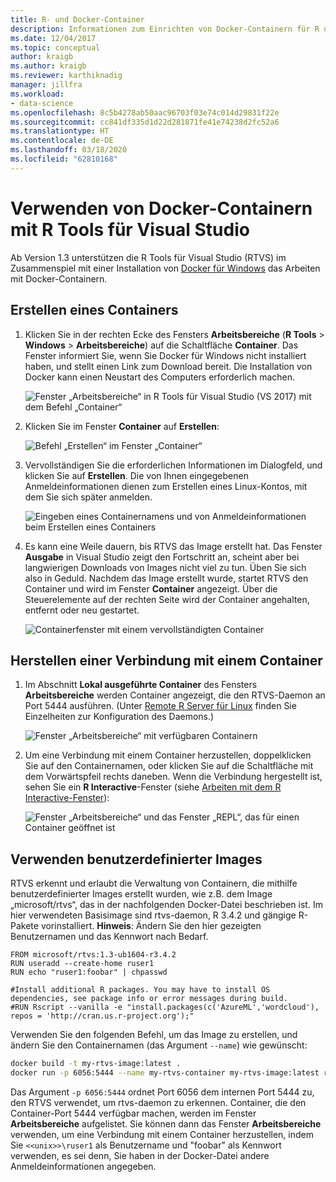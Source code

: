 ```yaml
---
title: R- und Docker-Container
description: Informationen zum Einrichten von Docker-Containern für R und ihrem Verbinden mit Visual Studio.
ms.date: 12/04/2017
ms.topic: conceptual
author: kraigb
ms.author: kraigb
ms.reviewer: karthiknadig
manager: jillfra
ms.workload:
- data-science
ms.openlocfilehash: 8c5b4278ab50aac96703f03e74c014d29831f22e
ms.sourcegitcommit: cc841df335d1d22d281871fe41e74238d2fc52a6
ms.translationtype: HT
ms.contentlocale: de-DE
ms.lasthandoff: 03/18/2020
ms.locfileid: "62810168"
---
```

# <a name="use-docker-containers-with-r-tools-for-visual-studio"></a>Verwenden von Docker-Containern mit R Tools für Visual Studio

Ab Version 1.3 unterstützen die R Tools für Visual Studio (RTVS) im Zusammenspiel mit einer Installation von [Docker für Windows](https://www.docker.com/docker-windows) das Arbeiten mit Docker-Containern.

## <a name="create-a-container"></a>Erstellen eines Containers

1. Klicken Sie in der rechten Ecke des Fensters **Arbeitsbereiche** (**R Tools** > **Windows** > **Arbeitsbereiche**) auf die Schaltfläche **Container**. Das Fenster informiert Sie, wenn Sie Docker für Windows nicht installiert haben, und stellt einen Link zum Download bereit. Die Installation von Docker kann einen Neustart des Computers erforderlich machen.

    ![Fenster „Arbeitsbereiche“ in R Tools für Visual Studio (VS 2017) mit dem Befehl „Container“](media/container-workspaces-window.png)

1. Klicken Sie im Fenster **Container** auf **Erstellen**:

    ![Befehl „Erstellen“ im Fenster „Container“](media/containers-window-create.png)

1. Vervollständigen Sie die erforderlichen Informationen im Dialogfeld, und klicken Sie auf **Erstellen**. Die von Ihnen eingegebenen Anmeldeinformationen dienen zum Erstellen eines Linux-Kontos, mit dem Sie sich später anmelden.

    ![Eingeben eines Containernamens und von Anmeldeinformationen beim Erstellen eines Containers](media/containers-window-create-fill.png)

1. Es kann eine Weile dauern, bis RTVS das Image erstellt hat. Das Fenster **Ausgabe** in Visual Studio zeigt den Fortschritt an, scheint aber bei langwierigen Downloads von Images nicht viel zu tun. Üben Sie sich also in Geduld. Nachdem das Image erstellt wurde, startet RTVS den Container und wird im Fenster **Container** angezeigt. Über die Steuerelemente auf der rechten Seite wird der Container angehalten, entfernt oder neu gestartet.

    ![Containerfenster mit einem vervollständigten Container](media/containers-window-created.png)

## <a name="connect-to-a-container"></a>Herstellen einer Verbindung mit einem Container

1. Im Abschnitt  **Lokal ausgeführte Container** des Fensters **Arbeitsbereiche** werden Container angezeigt, die den RTVS-Daemon an Port 5444 ausführen. (Unter [Remote R Server für Linux](setting-up-remote-r-service-on-linux.md) finden Sie Einzelheiten zur Konfiguration des Daemons.)

    ![Fenster „Arbeitsbereiche“ mit verfügbaren Containern](media/workspaces-window-running-containers.png)

1. Um eine Verbindung mit einem Container herzustellen, doppelklicken Sie auf den Containernamen, oder klicken Sie auf die Schaltfläche mit dem Vorwärtspfeil rechts daneben. Wenn die Verbindung hergestellt ist, sehen Sie ein **R Interactive**-Fenster (siehe [Arbeiten mit dem R Interactive-Fenster](interactive-repl-for-r-in-visual-studio.md)):

    ![Fenster „Arbeitsbereiche“ und das Fenster „REPL“, das für einen Container geöffnet ist](media/workspaces-window-container-connected.png)

## <a name="use-custom-built-images"></a>Verwenden benutzerdefinierter Images

RTVS erkennt und erlaubt die Verwaltung von Containern, die mithilfe benutzerdefinierter Images erstellt wurden, wie z.B. dem Image „microsoft/rtvs“, das in der nachfolgenden Docker-Datei beschrieben ist. Im hier verwendeten Basisimage sind rtvs-daemon, R 3.4.2 und gängige R-Pakete vorinstalliert. **Hinweis**: Ändern Sie den hier gezeigten Benutzernamen und das Kennwort nach Bedarf.

```docker
FROM microsoft/rtvs:1.3-ub1604-r3.4.2
RUN useradd --create-home ruser1
RUN echo "ruser1:foobar" | chpasswd

#Install additional R packages. You may have to install OS dependencies, see package info or error messages during build.
#RUN Rscript --vanilla -e "install.packages(c('AzureML','wordcloud'), repos = 'http://cran.us.r-project.org');"
```

Verwenden Sie den folgenden Befehl, um das Image zu erstellen, und ändern Sie den Containernamen (das Argument `--name`) wie gewünscht:

```bash
docker build -t my-rtvs-image:latest .
docker run -p 6056:5444 --name my-rtvs-container my-rtvs-image:latest rtvsd
```

Das Argument `-p 6056:5444` ordnet Port 6056 dem internen Port 5444 zu, den RTVS verwendet, um rtvs-daemon zu erkennen. Container, die den Container-Port 5444 verfügbar machen, werden im Fenster **Arbeitsbereiche** aufgelistet. Sie können dann das Fenster **Arbeitsbereiche** verwenden, um eine Verbindung mit einem Container herzustellen, indem Sie `<<unix>>\ruser1` als Benutzername und "foobar" als Kennwort verwenden, es sei denn, Sie haben in der Docker-Datei andere Anmeldeinformationen angegeben.
